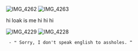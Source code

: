 ![IMG_4262](https://github.com/user-attachments/assets/00ed3dd6-0300-4731-8098-bbc3e8315e8d)
![IMG_4263](https://github.com/user-attachments/assets/13c846a5-34d3-4489-a1b1-77e6b0dd322a)

hi loak is me hi hi hi

![IMG_4229](https://github.com/user-attachments/assets/c0446be7-b62e-4512-9496-7923555fb852)
![IMG_4228](https://github.com/user-attachments/assets/5985fbb9-fa8c-477a-8846-a41f166aec8f)






     - ❝ Sorry, I don't speak english to assholes. ❞
